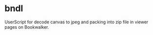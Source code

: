 # bndl
UserScript for decode canvas to jpeg and packing into zip file in viewer pages on Bookwalker.
